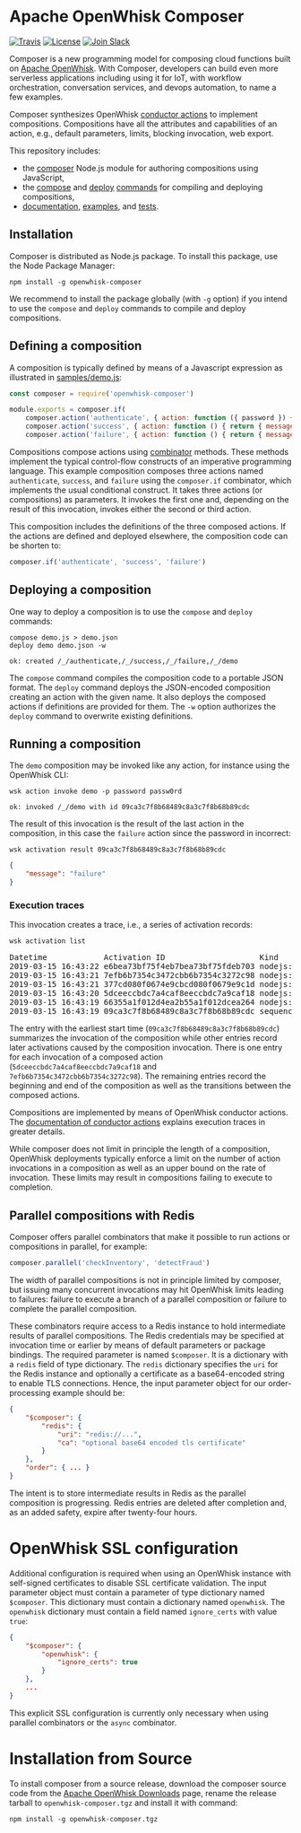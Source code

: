 <!--
#
# Licensed to the Apache Software Foundation (ASF) under one or more
# contributor license agreements.  See the NOTICE file distributed with
# this work for additional information regarding copyright ownership.
# The ASF licenses this file to You under the Apache License, Version 2.0
# (the "License"); you may not use this file except in compliance with
# the License.  You may obtain a copy of the License at
#
#     http://www.apache.org/licenses/LICENSE-2.0
#
# Unless required by applicable law or agreed to in writing, software
# distributed under the License is distributed on an "AS IS" BASIS,
# WITHOUT WARRANTIES OR CONDITIONS OF ANY KIND, either express or implied.
# See the License for the specific language governing permissions and
# limitations under the License.
#
-->

# Apache OpenWhisk Composer

[![Travis](https://travis-ci.com/apache/openwhisk-composer.svg?branch=master)](https://travis-ci.com/apache/openwhisk-composer)
[![License](https://img.shields.io/badge/license-Apache%202.0-blue.svg)](https://opensource.org/licenses/Apache-2.0)
[![Join
Slack](https://img.shields.io/badge/join-slack-9B69A0.svg)](http://slack.openwhisk.org/)

Composer is a new programming model for composing cloud functions built on
[Apache OpenWhisk](https://github.com/apache/openwhisk). With
Composer, developers can build even more serverless applications including using
it for IoT, with workflow orchestration, conversation services, and devops
automation, to name a few examples.

Composer synthesizes OpenWhisk [conductor
actions](https://github.com/apache/openwhisk/blob/master/docs/conductors.md)
to implement compositions. Compositions have all the attributes and capabilities
of an action, e.g., default parameters, limits, blocking invocation, web export.

This repository includes:
* the [composer](composer.js) Node.js module for authoring compositions using
  JavaScript,
* the [compose](bin/compose.js) and [deploy](bin/deploy.js)
  [commands](docs/COMMANDS.md) for compiling and deploying compositions,
* [documentation](docs), [examples](samples), and [tests](test).

## Installation

Composer is distributed as Node.js package. To install this package, use the
Node Package Manager:
```
npm install -g openwhisk-composer
```
We recommend to install the package globally (with `-g` option) if you intend to
use the `compose` and `deploy` commands to compile and deploy compositions.

## Defining a composition

A composition is typically defined by means of a Javascript expression as
illustrated in [samples/demo.js](samples/demo.js):
```javascript
const composer = require('openwhisk-composer')

module.exports = composer.if(
    composer.action('authenticate', { action: function ({ password }) { return { value: password === 'abc123' } } }),
    composer.action('success', { action: function () { return { message: 'success' } } }),
    composer.action('failure', { action: function () { return { message: 'failure' } } }))
```
Compositions compose actions using [combinator](docs/COMBINATORS.md) methods.
These methods implement the typical control-flow constructs of an imperative
programming language. This example composition composes three actions named
`authenticate`, `success`, and `failure` using the `composer.if` combinator,
which implements the usual conditional construct. It takes three actions (or
compositions) as parameters. It invokes the first one and, depending on the
result of this invocation, invokes either the second or third action.

 This composition includes the definitions of the three composed actions. If the
 actions are defined and deployed elsewhere, the composition code can be shorten
 to:
```javascript
composer.if('authenticate', 'success', 'failure')
```

## Deploying a composition

One way to deploy a composition is to use the `compose` and `deploy` commands:
```
compose demo.js > demo.json
deploy demo demo.json -w
```
```
ok: created /_/authenticate,/_/success,/_/failure,/_/demo
```
The `compose` command compiles the composition code to a portable JSON format.
The `deploy` command deploys the JSON-encoded composition creating an action
with the given name. It also deploys the composed actions if definitions are
provided for them. The `-w` option authorizes the `deploy` command to overwrite
existing definitions.

## Running a composition

The `demo` composition may be invoked like any action, for instance using the
OpenWhisk CLI:
```
wsk action invoke demo -p password passw0rd
```
```
ok: invoked /_/demo with id 09ca3c7f8b68489c8a3c7f8b68b89cdc
```
The result of this invocation is the result of the last action in the
composition, in this case the `failure` action since the password in incorrect:
```
wsk activation result 09ca3c7f8b68489c8a3c7f8b68b89cdc
```
```json
{
    "message": "failure"
}
```
### Execution traces

This invocation creates a trace, i.e., a series of activation records:
```
wsk activation list
```
<pre>
Datetime            Activation ID                    Kind     Start Duration   Status  Entity
2019-03-15 16:43:22 e6bea73bf75f4eb7bea73bf75fdeb703 nodejs:10 warm  1ms        success guest/demo:0.0.1
2019-03-15 16:43:21 7efb6b7354c3472cbb6b7354c3272c98 nodejs:10 cold  31ms       success guest/failure:0.0.1
2019-03-15 16:43:21 377cd080f0674e9cbcd080f0679e9c1d nodejs:10 warm  2ms        success guest/demo:0.0.1
2019-03-15 16:43:20 5dceeccbdc7a4caf8eeccbdc7a9caf18 nodejs:10 cold  29ms       success guest/authenticate:0.0.1
2019-03-15 16:43:19 66355a1f012d4ea2b55a1f012dcea264 nodejs:10 cold  104ms      success guest/demo:0.0.1
2019-03-15 16:43:19 09ca3c7f8b68489c8a3c7f8b68b89cdc sequence warm  3.144s     success guest/demo:0.0.1
</pre>

The entry with the earliest start time (`09ca3c7f8b68489c8a3c7f8b68b89cdc`)
summarizes the invocation of the composition while other entries record later
activations caused by the composition invocation. There is one entry for each
invocation of a composed action (`5dceeccbdc7a4caf8eeccbdc7a9caf18` and
`7efb6b7354c3472cbb6b7354c3272c98`). The remaining entries record the beginning
and end of the composition as well as the transitions between the composed
actions.

Compositions are implemented by means of OpenWhisk conductor actions. The
[documentation of conductor
actions](https://github.com/apache/openwhisk/blob/master/docs/conductors.md)
explains execution traces in greater details.

While composer does not limit in principle the length of a composition,
OpenWhisk deployments typically enforce a limit on the number of action
invocations in a composition as well as an upper bound on the rate of
invocation. These limits may result in compositions failing to execute to
completion.

## Parallel compositions with Redis

Composer offers parallel combinators that make it possible to run actions or
compositions in parallel, for example:
```javascript
composer.parallel('checkInventory', 'detectFraud')
```

The width of parallel compositions is not in principle limited by composer, but
issuing many concurrent invocations may hit OpenWhisk limits leading to
failures: failure to execute a branch of a parallel composition or failure to
complete the parallel composition.

These combinators require access to a Redis instance to hold intermediate
results of parallel compositions. The Redis credentials may be specified at
invocation time or earlier by means of default parameters or package bindings.
The required parameter is named `$composer`. It is a dictionary with a `redis`
field of type dictionary. The `redis` dictionary specifies the `uri` for the
Redis instance and optionally a certificate as a base64-encoded string to enable
TLS connections. Hence, the input parameter object for our order-processing
example should be:
```json
{
    "$composer": {
        "redis": {
            "uri": "redis://...",
            "ca": "optional base64 encoded tls certificate"
        }
    },
    "order": { ... }
}
```

The intent is to store intermediate results in Redis as the parallel composition
is progressing. Redis entries are deleted after completion and, as an added
safety, expire after twenty-four hours.

# OpenWhisk SSL configuration

Additional configuration is required when using an OpenWhisk instance with
self-signed certificates to disable SSL certificate validation. The input
parameter object must contain a parameter of type dictionary named `$composer`.
This dictionary must contain a dictionary named `openwhisk`. The `openwhisk`
dictionary must contain a field named `ignore_certs` with value `true`:
```json
{
    "$composer": {
        "openwhisk": {
            "ignore_certs": true
        }
    },
    ...
}
```

This explicit SSL configuration is currently only necessary when using parallel
combinators or the `async` combinator.

# Installation from Source

To install composer from a source release, download the composer source code
from the [Apache OpenWhisk
Downloads](https://openwhisk.apache.org/downloads.html) page, rename the release
tarball to `openwhisk-composer.tgz` and install it with command:
```shell
npm install -g openwhisk-composer.tgz
```

